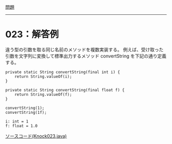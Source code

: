 [問題](../README.md)

***
# 023：解答例

違う型の引数を取る同じ名前のメソッドを複数実装する。
例えば、受け取った引数を文字列に変換して標準出力するメソッド convertString を下記の通り定義する。

```java:int方の値をStringに変換するメソッド
private static String convertString(final int i) {
    return String.valueOf(i);
}
```

```java:float型の値をStringに変換するメソッド
private static String convertString(final float f) {
    return String.valueOf(f);
}
```

```java:呼び出し
convertString(1);
convertString(1f);
```

```:実行結果
i: int = 1
f: float = 1.0
```

[ソースコード(Knock023.java)](src/Knock023.java)
